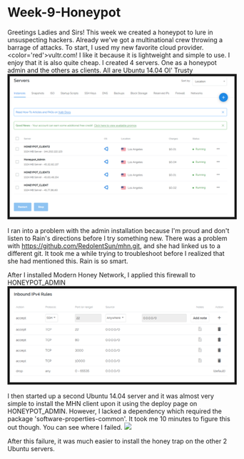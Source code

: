 # Week-9-Honeypot

Greetings Ladies and Sirs!
This week we created a honeypot to lure in unsuspecting hackers. Already we've got a multinational crew throwing a barrage of attacks.
To start, I used my new favorite cloud provider. <color='red'>vultr.com!</color> I like it because it is lightweight and simple to use. I enjoy that it is also quite cheap. 
I created 4 servers. One as a honeypot admin and the others as clients. All are Ubuntu 14.04 Ol' Trusty
<img src="honeypot_servers.PNG" border="5">

I ran into a problem with the admin installation because I'm proud and don't listen to Rain's directions before I try something new. There was a problem with https://github.com/RedolentSun/mhn.git, and she had linked us to a different git. It took me a while trying to troubleshoot before I realized that she had mentioned this. Rain is so smart.

After I installed Modern Honey Network, I applied this firewall to HONEYPOT_ADMIN
<img src="honeypot_firewall.PNG" border="5">

I then started up a second Ubuntu 14.04 server and it was almost very simple to install the MHN client upon it using the deploy page on HONEYPOT_ADMIN. However, I lacked a dependency which required the package 'software-properties-common'. It took me 10 minutes to figure this out though. You can see where I failed. 
<img src="fail.gif">

After this failure, it was much easier to install the honey trap on the other 2 Ubuntu servers.




